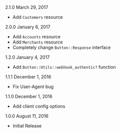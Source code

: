 2.1.0 March 29, 2017
  - Add `Customers` resource

2.0.0 January 6, 2017
  - Add `Accounts` resource
  - Add `Merchants` resource
  - Completely change `Button::Response` interface

1.2.0 January 4, 2017
  - Add `Button::Utils::webhook_authentic?` function

1.1.1 December 1, 2016
 - Fix User-Agent bug

1.1.0 December 1, 2016
  - Add client config options

1.0.0 August 11, 2016
  - Initial Release
